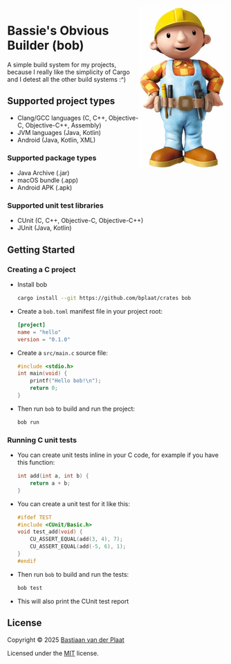 <img align="right" src="docs/bob-the-builder.jpg" width="200" alt="Bob the Builder">

# Bassie's Obvious Builder (bob)

A simple build system for my projects, because I really like the simplicity of Cargo and I detest all the other build systems :^)

## Supported project types

-   Clang/GCC languages (C, C++, Objective-C, Objective-C++, Assembly)
-   JVM languages (Java, Kotlin)
-   Android (Java, Kotlin, XML)

### Supported package types

-   Java Archive (.jar)
-   macOS bundle (.app)
-   Android APK (.apk)

### Supported unit test libraries

-   CUnit (C, C++, Objective-C, Objective-C++)
-   JUnit (Java, Kotlin)

## Getting Started

### Creating a C project

-   Install bob

    ```sh
    cargo install --git https://github.com/bplaat/crates bob
    ```

-   Create a `bob.toml` manifest file in your project root:

    ```toml
    [project]
    name = "hello"
    version = "0.1.0"
    ```

-   Create a `src/main.c` source file:

    ```c
    #include <stdio.h>
    int main(void) {
        printf("Hello bob!\n");
        return 0;
    }
    ```

-   Then run `bob` to build and run the project:

    ```sh
    bob run
    ```

### Running C unit tests

-   You can create unit tests inline in your C code, for example if you have this function:

    ```c
    int add(int a, int b) {
        return a + b;
    }
    ```

-   You can create a unit test for it like this:

    ```c
    #ifdef TEST
    #include <CUnit/Basic.h>
    void test_add(void) {
        CU_ASSERT_EQUAL(add(3, 4), 7);
        CU_ASSERT_EQUAL(add(-5, 6), 1);
    }
    #endif
    ```

-   Then run `bob` to build and run the tests:

    ```sh
    bob test
    ```

-   This will also print the CUnit test report

## License

Copyright © 2025 [Bastiaan van der Plaat](https://github.com/bplaat)

Licensed under the [MIT](../../LICENSE) license.
